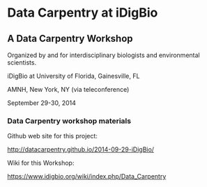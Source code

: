 Data Carpentry at iDigBio
=========================

## A Data Carpentry Workshop ##
Organized by and for interdisciplinary biologists and environmental scientists.

  iDigBio at University of Florida, Gainesville, FL

  AMNH, New York, NY (via teleconference)

  September 29-30, 2014

### Data Carpentry workshop materials ###

Github web site for this project:

http://datacarpentry.github.io/2014-09-29-iDigBio/

Wiki for this Workshop:

https://www.idigbio.org/wiki/index.php/Data_Carpentry
